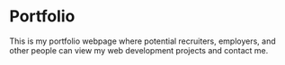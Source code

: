 # Portfolio

This is my portfolio webpage where potential recruiters, employers, and other people can view my web development projects and contact me.
